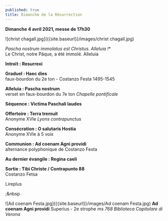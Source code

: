 ```yaml
---
published: true
title: Dimanche de la Résurrection
---
```

**Dimanche 4 avril 2021, messe de 17h30**  

![christ chagall.jpg]({{site.baseurl}}/images/christ chagall.jpg)


*Pascha nostrum immolatus est Christus. Alleluia !**  
Le Christ, notre Pâque, a été immolé. Alleluia

**Introït : Resurrexi**  

**Graduel : Haec dies**  
faux-bourdon du 2e ton - Costanzo Festa 1495-1545

**Alleluia : Pascha nostrum**  
verset en faux-bourdon du 7e ton *Chapelle pontificale*

**Séquence : Victima Paschali laudes**  

**Offertoire : Terra tremuit**  
Anonyme XVIe *Lyons contrapunctus*

**Consécration : O salutaris Hostia**  
Anonyme XVIe à 5 voix

**Communion : Ad coenam Agni providi**  
alternance polyphonique de Costanzo Festa

**Au dernier évangile : Regina caeli**  

**Sortie : Tibi Christe / Contrapunto 88**  
Costanzo Fetsa

Lireplus

;&nbsp

![Ad coenam Festa.jpg]({{site.baseurl}}/images/Ad coenam Festa.jpg)
**Ad coenam Agni providi** Superius - 2e strophe *ms 768 Biblioteca Capitolare di Verona*
